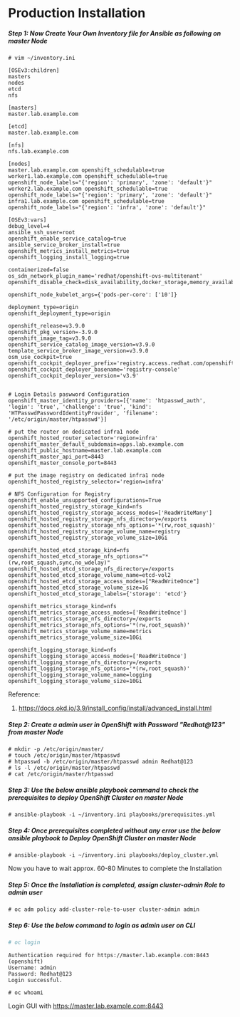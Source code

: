 # Production Installation

##### Step 1: Now Create Your Own Inventory file for Ansible as following on master Node

```shell
# vim ~/inventory.ini
```

```
[OSEv3:children]
masters
nodes
etcd
nfs

[masters]
master.lab.example.com

[etcd]
master.lab.example.com

[nfs]
nfs.lab.example.com

[nodes]
master.lab.example.com openshift_schedulable=true
worker1.lab.example.com openshift_schedulable=true openshift_node_labels="{'region': 'primary', 'zone': 'default'}"
worker2.lab.example.com openshift_schedulable=true openshift_node_labels="{'region': 'primary', 'zone': 'default'}"
infra1.lab.example.com openshift_schedulable=true openshift_node_labels="{'region': 'infra', 'zone': 'default'}"

[OSEv3:vars]
debug_level=4
ansible_ssh_user=root
openshift_enable_service_catalog=true
ansible_service_broker_install=true
openshift_metrics_install_metrics=true
openshift_logging_install_logging=true

containerized=false
os_sdn_network_plugin_name='redhat/openshift-ovs-multitenant'
openshift_disable_check=disk_availability,docker_storage,memory_availability,docker_image_availability

openshift_node_kubelet_args={'pods-per-core': ['10']}

deployment_type=origin
openshift_deployment_type=origin

openshift_release=v3.9.0
openshift_pkg_version=-3.9.0
openshift_image_tag=v3.9.0
openshift_service_catalog_image_version=v3.9.0
template_service_broker_image_version=v3.9.0
osm_use_cockpit=true
openshift_cockpit_deployer_prefix='registry.access.redhat.com/openshift3/'
openshift_cockpit_deployer_basename='registry-console'
openshift_cockpit_deployer_version='v3.9'


# Login Details paswword Configuration
openshift_master_identity_providers=[{'name': 'htpasswd_auth', 'login': 'true', 'challenge': 'true', 'kind': 'HTPasswdPasswordIdentityProvider', 'filename': '/etc/origin/master/htpasswd'}]

# put the router on dedicated infra1 node
openshift_hosted_router_selector='region=infra'
openshift_master_default_subdomain=apps.lab.example.com
openshift_public_hostname=master.lab.example.com
openshift_master_api_port=8443
openshift_master_console_port=8443

# put the image registry on dedicated infra1 node
openshift_hosted_registry_selector='region=infra'

# NFS Configuration for Registry
openshift_enable_unsupported_configurations=True
openshift_hosted_registry_storage_kind=nfs
openshift_hosted_registry_storage_access_modes=['ReadWriteMany']
openshift_hosted_registry_storage_nfs_directory=/exports
openshift_hosted_registry_storage_nfs_options='*(rw,root_squash)'
openshift_hosted_registry_storage_volume_name=registry
openshift_hosted_registry_storage_volume_size=10Gi

openshift_hosted_etcd_storage_kind=nfs
openshift_hosted_etcd_storage_nfs_options="*(rw,root_squash,sync,no_wdelay)"
openshift_hosted_etcd_storage_nfs_directory=/exports
openshift_hosted_etcd_storage_volume_name=etcd-vol2
openshift_hosted_etcd_storage_access_modes=["ReadWriteOnce"]
openshift_hosted_etcd_storage_volume_size=1G
openshift_hosted_etcd_storage_labels={'storage': 'etcd'}

openshift_metrics_storage_kind=nfs
openshift_metrics_storage_access_modes=['ReadWriteOnce']
openshift_metrics_storage_nfs_directory=/exports
openshift_metrics_storage_nfs_options='*(rw,root_squash)'
openshift_metrics_storage_volume_name=metrics
openshift_metrics_storage_volume_size=10Gi

openshift_logging_storage_kind=nfs
openshift_logging_storage_access_modes=['ReadWriteOnce']
openshift_logging_storage_nfs_directory=/exports
openshift_logging_storage_nfs_options='*(rw,root_squash)'
openshift_logging_storage_volume_name=logging
openshift_logging_storage_volume_size=10Gi
```

Reference:

1. https://docs.okd.io/3.9/install_config/install/advanced_install.html

##### Step 2: Create a admin user in OpenShift with Password "Redhat@123" from master Node

```shell
# mkdir -p /etc/origin/master/
# touch /etc/origin/master/htpasswd
# htpasswd -b /etc/origin/master/htpasswd admin Redhat@123
# ls -l /etc/origin/master/htpasswd
# cat /etc/origin/master/htpasswd
```

##### Step 3: Use the below ansible playbook command to check the prerequisites to deploy OpenShift Cluster on master Node

```shell
# ansible-playbook -i ~/inventory.ini playbooks/prerequisites.yml
```





##### Step 4: Once prerequisites completed without any error use the below ansible playbook to Deploy OpenShift Cluster on master Node

```shell
# ansible-playbook -i ~/inventory.ini playbooks/deploy_cluster.yml
```

Now you have to wait approx. 60-80 Minutes to complete the Installation





##### Step 5: Once the Installation is completed, assign cluster-admin Role to admin user

```shell
# oc adm policy add-cluster-role-to-user cluster-admin admin
```

##### Step 6: Use the below command to login as admin user on CLI

```bash
# oc login
```

```
Authentication required for https://master.lab.example.com:8443 (openshift)
Username: admin
Password: Redhat@123
Login successful.
```

```shell
# oc whoami
```

Login GUI  with https://master.lab.example.com:8443